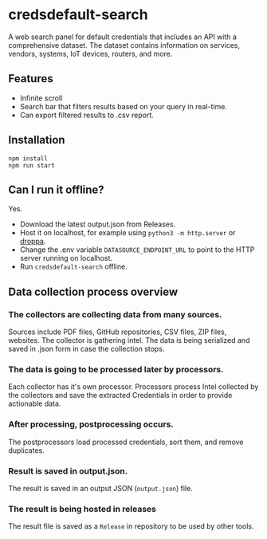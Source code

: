 # credsdefault-search
A web search panel for default credentials that includes an API with a comprehensive dataset. The dataset contains information on services, vendors, systems, IoT devices, routers, and more.

## Features
- Infinite scroll
- Search bar that filters results based on your query in real-time.
- Can export filtered results to .csv report.

## Installation
```
npm install
npm run start
```

## Can I run it offline?
Yes.
- Download the latest output.json from Releases.
- Host it on localhost, for example using `python3 -m http.server` or [droppa](https://github.com/krystianbajno/droppa).
- Change the .env variable `DATASOURCE_ENDPOINT_URL` to point to the HTTP server running on localhost.
- Run `credsdefault-search` offline.

## Data collection process overview
### The collectors are collecting data from many sources. 
Sources include PDF files, GitHub repositories, CSV files, ZIP files, websites. The collector is gathering intel.
The data is being serialized and saved in .json form in case the collection stops.

### The data is going to be processed later by processors.
Each collector has it's own processor. Processors process Intel collected by the collectors and save the extracted Credentials in order to provide actionable data.

### After processing, postprocessing occurs.
The postprocessors load processed credentials, sort them, and remove duplicates.

### Result is saved in output.json.
The result is saved in an output JSON (`output.json`) file.

### The result is being hosted in releases
The result file is saved as a `Release` in repository to be used by other tools.
